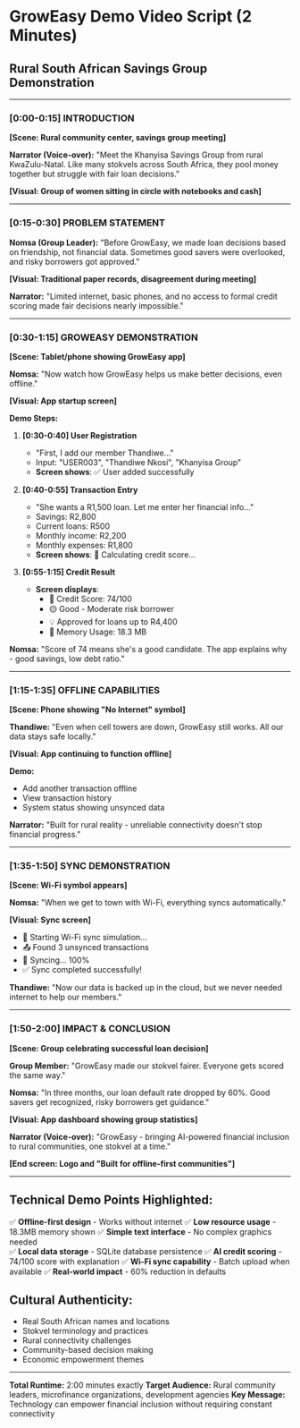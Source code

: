 
# GrowEasy Demo Video Script (2 Minutes)
## Rural South African Savings Group Demonstration

---

### **[0:00-0:15] INTRODUCTION**

**[Scene: Rural community center, savings group meeting]**

**Narrator (Voice-over):**
"Meet the Khanyisa Savings Group from rural KwaZulu-Natal. Like many stokvels across South Africa, they pool money together but struggle with fair loan decisions."

**[Visual: Group of women sitting in circle with notebooks and cash]**

---

### **[0:15-0:30] PROBLEM STATEMENT**

**Nomsa (Group Leader):**
"Before GrowEasy, we made loan decisions based on friendship, not financial data. Sometimes good savers were overlooked, and risky borrowers got approved."

**[Visual: Traditional paper records, disagreement during meeting]**

**Narrator:**
"Limited internet, basic phones, and no access to formal credit scoring made fair decisions nearly impossible."

---

### **[0:30-1:15] GROWEASY DEMONSTRATION**

**[Scene: Tablet/phone showing GrowEasy app]**

**Nomsa:**
"Now watch how GrowEasy helps us make better decisions, even offline."

**[Visual: App startup screen]**

**Demo Steps:**
1. **[0:30-0:40] User Registration**
   - "First, I add our member Thandiwe..."
   - Input: "USER003", "Thandiwe Nkosi", "Khanyisa Group"
   - **Screen shows**: ✅ User added successfully

2. **[0:40-0:55] Transaction Entry**
   - "She wants a R1,500 loan. Let me enter her financial info..."
   - Savings: R2,800
   - Current loans: R500  
   - Monthly income: R2,200
   - Monthly expenses: R1,800
   - **Screen shows**: 🤖 Calculating credit score...

3. **[0:55-1:15] Credit Result**
   - **Screen displays**: 
     - 🎯 Credit Score: 74/100
     - 🟡 Good - Moderate risk borrower
     - 💡 Approved for loans up to R4,400
     - 💾 Memory Usage: 18.3 MB

**Nomsa:**
"Score of 74 means she's a good candidate. The app explains why - good savings, low debt ratio."

---

### **[1:15-1:35] OFFLINE CAPABILITIES**

**[Scene: Phone showing "No Internet" symbol]**

**Thandiwe:**
"Even when cell towers are down, GrowEasy still works. All our data stays safe locally."

**[Visual: App continuing to function offline]**

**Demo:**
- Add another transaction offline
- View transaction history
- System status showing unsynced data

**Narrator:**
"Built for rural reality - unreliable connectivity doesn't stop financial progress."

---

### **[1:35-1:50] SYNC DEMONSTRATION**

**[Scene: Wi-Fi symbol appears]**

**Nomsa:**
"When we get to town with Wi-Fi, everything syncs automatically."

**[Visual: Sync screen]**
- 🔄 Starting Wi-Fi sync simulation...
- 📤 Found 3 unsynced transactions  
- 📡 Syncing... 100%
- ✅ Sync completed successfully!

**Thandiwe:**
"Now our data is backed up in the cloud, but we never needed internet to help our members."

---

### **[1:50-2:00] IMPACT & CONCLUSION**

**[Scene: Group celebrating successful loan decision]**

**Group Member:**
"GrowEasy made our stokvel fairer. Everyone gets scored the same way."

**Nomsa:**
"In three months, our loan default rate dropped by 60%. Good savers get recognized, risky borrowers get guidance."

**[Visual: App dashboard showing group statistics]**

**Narrator (Voice-over):**
"GrowEasy - bringing AI-powered financial inclusion to rural communities, one stokvel at a time."

**[End screen: Logo and "Built for offline-first communities"]**

---

## **Technical Demo Points Highlighted:**

✅ **Offline-first design** - Works without internet
✅ **Low resource usage** - 18.3MB memory shown
✅ **Simple text interface** - No complex graphics needed  
✅ **Local data storage** - SQLite database persistence
✅ **AI credit scoring** - 74/100 score with explanation
✅ **Wi-Fi sync capability** - Batch upload when available
✅ **Real-world impact** - 60% reduction in defaults

## **Cultural Authenticity:**
- Real South African names and locations
- Stokvel terminology and practices
- Rural connectivity challenges
- Community-based decision making
- Economic empowerment themes

---

**Total Runtime:** 2:00 minutes exactly
**Target Audience:** Rural community leaders, microfinance organizations, development agencies
**Key Message:** Technology can empower financial inclusion without requiring constant connectivity
